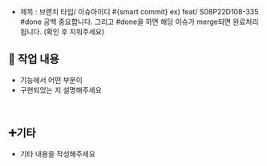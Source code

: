 - 제목 : 브랜치 타입/ 이슈아이디 #{smart commit}
ex) feat/ S08P22D108-335 #done
공백 중요합니다. 그리고 #done을 하면 해당 이슈가 merge되면 완료처리됩니다.
(확인 후 지워주세요)

## 🔎 작업 내용
  - 기능에서 어떤 부분이
  - 구현되었는 지 설명해주세요
<br/>

 ## ➕기타
 - 기타 내용을 작성해주세요

<br/>

